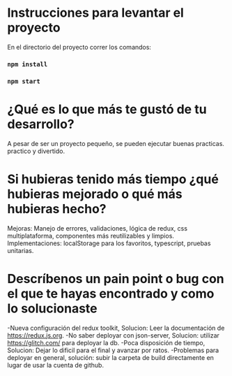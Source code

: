 # Instrucciones para levantar el proyecto

En el directorio del proyecto correr los comandos:

### `npm install`
### `npm start`

# ¿Qué es lo que más te gustó de tu desarrollo?
A pesar de ser un proyecto pequeño, se pueden ejecutar buenas practicas. practico y divertido.

# Si hubieras tenido más tiempo ¿qué hubieras mejorado o qué más hubieras hecho?
Mejoras: Manejo de errores, validaciones, lógica de redux, css multiplataforma, componentes más reutilizables y limpios.
Implementaciones: localStorage para los favoritos, typescript, pruebas unitarias.

# Descríbenos un pain point o bug con el que te hayas encontrado y como lo solucionaste
-Nueva configuración del redux toolkit, Solucion: Leer la documentación de https://redux.js.org.
-No saber deployar con json-server, Solucion: utilizar https://glitch.com/ para deployar la db.
-Poca disposición de tiempo, Solucion: Dejar lo dificil para el final y avanzar por ratos. 
-Problemas para deployar en general, solución: subir la carpeta de build directamente en lugar de usar la cuenta de github. 

